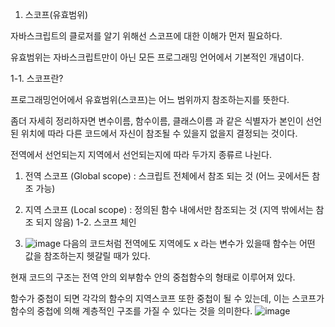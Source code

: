 1. 스코프(유효범위)

자바스크립트의 클로저를 알기 위해선 스코프에 대한 이해가 먼저 필요하다.

유효범위는 자바스크립트만이 아닌 모든 프로그래밍 언어에서 기본적인 개념이다.

 

1-1. 스코프란?

프로그래밍언어에서 유효범위(스코프)는 어느 범위까지 참조하는지를 뜻한다. 

좀더 자세히 정리하자면 변수이름, 함수이름, 클래스이름 과 같은 식별자가 본인이 선언된 위치에 따라 다른 코드에서 자신이 참조될 수 있을지 없을지 결정되는 것이다.

 

전역에서 선언되는지 지역에서 선언되는지에 따라 두가지 종류르 나뉜다.

1) 전역 스코프 (Global scope) : 스크립트 전체에서 참조 되는 것 (어느 곳에서든 참조 가능)

2) 지역 스코프 (Local scope) : 정의된 함수 내에서만 참조되는 것 (지역 밖에서는 참조 되지 않음)
1-2. 스코프 체인
3) ![image](https://user-images.githubusercontent.com/83463918/162764120-87df1d4f-7c9c-43d7-ae7c-cc052f8a3e37.png)
다음의 코드처럼 전역에도 지역에도 x 라는 변수가 있을때 함수는 어떤 값을 참조하는지 헷갈릴 때가 있다.

 

현재 코드의 구조는 전역 안의 외부함수 안의 중첩함수의 형태로 이루어져 있다. 

함수가 중첩이 되면 각각의 함수의 지역스코프 또한 중첩이 될 수 있는데, 이는 스코프가 함수의 중첩에 의해 계층적인 구조를 가질 수 있다는 것을 의미한다.
![image](https://user-images.githubusercontent.com/83463918/162764506-a33cdb41-4d1d-437f-963b-b02efa6a7f39.png)
